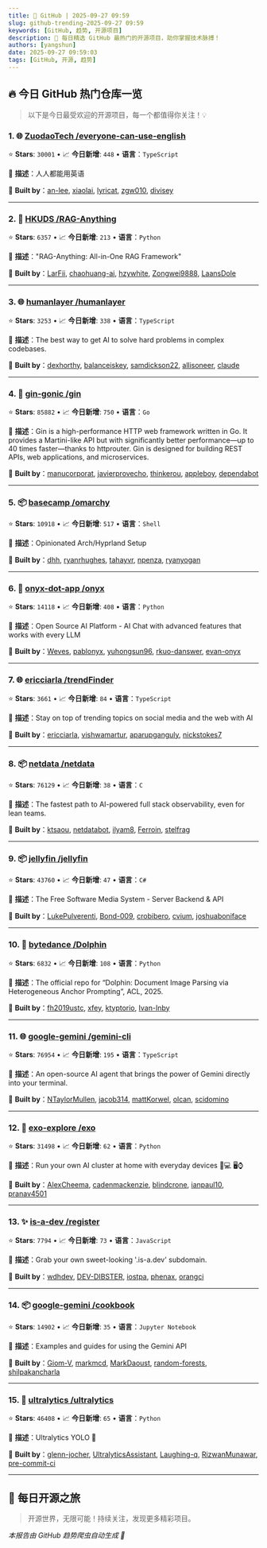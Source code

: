 ```yaml
---
title: 🚀 GitHub | 2025-09-27 09:59
slug: github-trending-2025-09-27 09:59
keywords: [GitHub, 趋势, 开源项目]
description: 🌟 每日精选 GitHub 最热门的开源项目，助你掌握技术脉搏！
authors: [yangshun]
date: 2025-09-27 09:59:03
tags: [GitHub, 开源, 趋势]
---
```


## 🔥 今日 GitHub 热门仓库一览

> 以下是今日最受欢迎的开源项目，每一个都值得你关注！💡

### 1. 🌐 [ZuodaoTech /everyone-can-use-english](https://github.com/ZuodaoTech/everyone-can-use-english)

⭐ **Stars**: `30001`   •   📈 **今日新增**: `448`   •   **语言**：`TypeScript`

📝 **描述**：人人都能用英语

🤝 **Built by**：[an-lee](https://github.com/an-lee), [xiaolai](https://github.com/xiaolai), [lyricat](https://github.com/lyricat), [zgw010](https://github.com/zgw010), [divisey](https://github.com/divisey)

---

### 2. 🐍 [HKUDS /RAG-Anything](https://github.com/HKUDS/RAG-Anything)

⭐ **Stars**: `6357`   •   📈 **今日新增**: `213`   •   **语言**：`Python`

📝 **描述**："RAG-Anything: All-in-One RAG Framework"

🤝 **Built by**：[LarFii](https://github.com/LarFii), [chaohuang-ai](https://github.com/chaohuang-ai), [hzywhite](https://github.com/hzywhite), [Zongwei9888](https://github.com/Zongwei9888), [LaansDole](https://github.com/LaansDole)

---

### 3. 🌐 [humanlayer /humanlayer](https://github.com/humanlayer/humanlayer)

⭐ **Stars**: `3253`   •   📈 **今日新增**: `338`   •   **语言**：`TypeScript`

📝 **描述**：The best way to get AI to solve hard problems in complex codebases.

🤝 **Built by**：[dexhorthy](https://github.com/dexhorthy), [balanceiskey](https://github.com/balanceiskey), [samdickson22](https://github.com/samdickson22), [allisoneer](https://github.com/allisoneer), [claude](https://github.com/claude)

---

### 4. 🚦 [gin-gonic /gin](https://github.com/gin-gonic/gin)

⭐ **Stars**: `85882`   •   📈 **今日新增**: `750`   •   **语言**：`Go`

📝 **描述**：Gin is a high-performance HTTP web framework written in Go. It provides a Martini-like API but with significantly better performance—up to 40 times faster—thanks to httprouter. Gin is designed for building REST APIs, web applications, and microservices.

🤝 **Built by**：[manucorporat](https://github.com/manucorporat), [javierprovecho](https://github.com/javierprovecho), [thinkerou](https://github.com/thinkerou), [appleboy](https://github.com/appleboy), [dependabot](https://github.com/dependabot)

---

### 5. 📦 [basecamp /omarchy](https://github.com/basecamp/omarchy)

⭐ **Stars**: `10918`   •   📈 **今日新增**: `517`   •   **语言**：`Shell`

📝 **描述**：Opinionated Arch/Hyprland Setup

🤝 **Built by**：[dhh](https://github.com/dhh), [ryanrhughes](https://github.com/ryanrhughes), [tahayvr](https://github.com/tahayvr), [npenza](https://github.com/npenza), [ryanyogan](https://github.com/ryanyogan)

---

### 6. 🐍 [onyx-dot-app /onyx](https://github.com/onyx-dot-app/onyx)

⭐ **Stars**: `14118`   •   📈 **今日新增**: `408`   •   **语言**：`Python`

📝 **描述**：Open Source AI Platform - AI Chat with advanced features that works with every LLM

🤝 **Built by**：[Weves](https://github.com/Weves), [pablonyx](https://github.com/pablonyx), [yuhongsun96](https://github.com/yuhongsun96), [rkuo-danswer](https://github.com/rkuo-danswer), [evan-onyx](https://github.com/evan-onyx)

---

### 7. 🌐 [ericciarla /trendFinder](https://github.com/ericciarla/trendFinder)

⭐ **Stars**: `3661`   •   📈 **今日新增**: `84`   •   **语言**：`TypeScript`

📝 **描述**：Stay on top of trending topics on social media and the web with AI

🤝 **Built by**：[ericciarla](https://github.com/ericciarla), [vishwamartur](https://github.com/vishwamartur), [aparupganguly](https://github.com/aparupganguly), [nickstokes7](https://github.com/nickstokes7)

---

### 8. 📦 [netdata /netdata](https://github.com/netdata/netdata)

⭐ **Stars**: `76129`   •   📈 **今日新增**: `38`   •   **语言**：`C`

📝 **描述**：The fastest path to AI-powered full stack observability, even for lean teams.

🤝 **Built by**：[ktsaou](https://github.com/ktsaou), [netdatabot](https://github.com/netdatabot), [ilyam8](https://github.com/ilyam8), [Ferroin](https://github.com/Ferroin), [stelfrag](https://github.com/stelfrag)

---

### 9. 📦 [jellyfin /jellyfin](https://github.com/jellyfin/jellyfin)

⭐ **Stars**: `43760`   •   📈 **今日新增**: `47`   •   **语言**：`C#`

📝 **描述**：The Free Software Media System - Server Backend & API

🤝 **Built by**：[LukePulverenti](https://github.com/LukePulverenti), [Bond-009](https://github.com/Bond-009), [crobibero](https://github.com/crobibero), [cvium](https://github.com/cvium), [joshuaboniface](https://github.com/joshuaboniface)

---

### 10. 🐍 [bytedance /Dolphin](https://github.com/bytedance/Dolphin)

⭐ **Stars**: `6832`   •   📈 **今日新增**: `108`   •   **语言**：`Python`

📝 **描述**：The official repo for “Dolphin: Document Image Parsing via Heterogeneous Anchor Prompting”, ACL, 2025.

🤝 **Built by**：[fh2019ustc](https://github.com/fh2019ustc), [xfey](https://github.com/xfey), [ktyptorio](https://github.com/ktyptorio), [Ivan-Inby](https://github.com/Ivan-Inby)

---

### 11. 🌐 [google-gemini /gemini-cli](https://github.com/google-gemini/gemini-cli)

⭐ **Stars**: `76954`   •   📈 **今日新增**: `195`   •   **语言**：`TypeScript`

📝 **描述**：An open-source AI agent that brings the power of Gemini directly into your terminal.

🤝 **Built by**：[NTaylorMullen](https://github.com/NTaylorMullen), [jacob314](https://github.com/jacob314), [mattKorwel](https://github.com/mattKorwel), [olcan](https://github.com/olcan), [scidomino](https://github.com/scidomino)

---

### 12. 🐍 [exo-explore /exo](https://github.com/exo-explore/exo)

⭐ **Stars**: `31498`   •   📈 **今日新增**: `62`   •   **语言**：`Python`

📝 **描述**：Run your own AI cluster at home with everyday devices 📱💻 🖥️⌚

🤝 **Built by**：[AlexCheema](https://github.com/AlexCheema), [cadenmackenzie](https://github.com/cadenmackenzie), [blindcrone](https://github.com/blindcrone), [ianpaul10](https://github.com/ianpaul10), [pranav4501](https://github.com/pranav4501)

---

### 13. ✨ [is-a-dev /register](https://github.com/is-a-dev/register)

⭐ **Stars**: `7794`   •   📈 **今日新增**: `73`   •   **语言**：`JavaScript`

📝 **描述**：Grab your own sweet-looking '.is-a.dev' subdomain.

🤝 **Built by**：[wdhdev](https://github.com/wdhdev), [DEV-DIBSTER](https://github.com/DEV-DIBSTER), [iostpa](https://github.com/iostpa), [phenax](https://github.com/phenax), [orangci](https://github.com/orangci)

---

### 14. 📦 [google-gemini /cookbook](https://github.com/google-gemini/cookbook)

⭐ **Stars**: `14902`   •   📈 **今日新增**: `35`   •   **语言**：`Jupyter Notebook`

📝 **描述**：Examples and guides for using the Gemini API

🤝 **Built by**：[Giom-V](https://github.com/Giom-V), [markmcd](https://github.com/markmcd), [MarkDaoust](https://github.com/MarkDaoust), [random-forests](https://github.com/random-forests), [shilpakancharla](https://github.com/shilpakancharla)

---

### 15. 🐍 [ultralytics /ultralytics](https://github.com/ultralytics/ultralytics)

⭐ **Stars**: `46408`   •   📈 **今日新增**: `65`   •   **语言**：`Python`

📝 **描述**：Ultralytics YOLO 🚀

🤝 **Built by**：[glenn-jocher](https://github.com/glenn-jocher), [UltralyticsAssistant](https://github.com/UltralyticsAssistant), [Laughing-q](https://github.com/Laughing-q), [RizwanMunawar](https://github.com/RizwanMunawar), [pre-commit-ci](https://github.com/pre-commit-ci)

---

## 🌈 每日开源之旅

> 开源世界，无限可能！持续关注，发现更多精彩项目。

*本报告由 GitHub 趋势爬虫自动生成 🤖*

